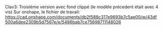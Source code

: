 Clav3: 
Troisième version avec fond clippé (le modèle précedent était avec 4 vis)
Sur onshape, le fichier de travail:
https://cad.onshape.com/documents/db2f588c317e9693b7c5ae00/w/43df500a6dee2309b5d7567e/e/5486bab7ce75698711148026